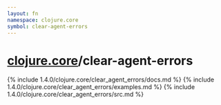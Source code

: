 ```yaml
---
layout: fn
namespace: clojure.core
symbol: clear-agent-errors
---
```


# [clojure.core](../)/clear-agent-errors

{% include 1.4.0/clojure.core/clear_agent_errors/docs.md %}
{% include 1.4.0/clojure.core/clear_agent_errors/examples.md %}
{% include 1.4.0/clojure.core/clear_agent_errors/src.md %}

